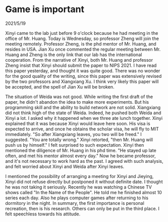 # Game is important
2021/5/19

Xinyi came to the lab just before 9 o'clock because he had meeting in the office
of Mr. Huang. Today is Wednesday, so professor Zheng will join the meeting remotely.
Professor Zheng, is the phd mentor of Mr. Huang, and resides in USA.
Jian Xu once commented the regular meeting between Mr. Huang and Zheng is the only
link that our lab has the international cooperation. From the narrative of Xinyi,
both Mr. Huang and professor Zheng insist that Xinyi should submit the paper to
NIPS 2021. I have read this paper yesterday, and thought it was quite good.
There was no wonder for the good quality of the writing, since this paper
was extensively revised by the two professors and Xiangxiang Xu. I think
very likely this paper will be accepted, and the spell of Jian Xu
will be broken.

The situation of Weida was not good. While writing the first draft of the paper,
he didn't abandon the idea to make more experiments. But his programming skill and
the ability to build network are not solid. Xiangxiang did not think high of
the state of Weida. Indeed, he pushed both Weida and Xinyi a lot. I asked why
it happened when we three ate lunch together. Xinyi explained that it was because
Xinyi would leave here soon. His visa is expected to arrive, and once he obtains
the scholar visa, he will fly to MIT immediately. "So after Xiangxiang leaves,
you two will be freed." I suggested. "You are totally wrong." Xinyi retorted,
"then Mr. Huang will push us by himself." I felt surprised to such expectation.
Xinyi then mentioned the diligence of Mr. Huang in his phd time. "He stayed up
late often, and met his mentor almost every day." Now he became professor,
and it's not necessary to work hard as the past. I agreed with such analysis,
and felt worried about Xinyi and Weida after Xinyi leaves.

I mentioned the possibility of arranging a meeting for Xinyi and Jieying,
Xinyi did not refuse directly but postponed it without definite date.
I thought he was not taking it seriously. Recently he was watching
a Chinese TV shows called "In the Name of the People". He told me he finished
almost 10 series each day. Also he plays computer games after returning to
his dormitory in the night. In summary, the first importance is
personal recreation, then is his research. Others can only be put in the third place.
I felt speechless towards his attitude.


